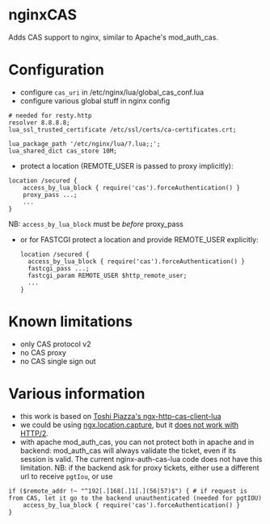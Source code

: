 # nginxCAS

Adds CAS support to nginx, similar to Apache's mod_auth_cas.

# Configuration

* configure `cas_uri` in /etc/nginx/lua/global_cas_conf.lua
* configure various global stuff in nginx config

```
# needed for resty.http
resolver 8.8.8.8;
lua_ssl_trusted_certificate /etc/ssl/certs/ca-certificates.crt;

lua_package_path '/etc/nginx/lua/?.lua;;';
lua_shared_dict cas_store 10M;
```

* protect a location (REMOTE_USER is passed to proxy implicitly):

```
location /secured {
    access_by_lua_block { require('cas').forceAuthentication() }
    proxy_pass ...;
    ...
}
```

NB: `access_by_lua_block` must be *before* proxy_pass

* or for FASTCGI protect a location and provide REMOTE_USER explicitly:
  ```
  location /secured {
    access_by_lua_block { require('cas').forceAuthentication() }
    fastcgi_pass ...;
    fastcgi_param REMOTE_USER $http_remote_user;
    ...
  }
  ```


# Known limitations

* only CAS protocol v2
* no CAS proxy
* no CAS single sign out

# Various information

* this work is based on [Toshi Piazza's ngx-http-cas-client-lua](https://github.com/toshipiazza/ngx-http-cas-client-lua)
* we could be using [ngx.location.capture](https://github.com/openresty/lua-nginx-module#ngxlocationcapture), but it [does not work with HTTP/2](https://github.com/openresty/lua-nginx-module/issues/1195#issuecomment-346410275).
* with apache mod_auth_cas, you can not protect both in apache and in backend: mod_auth_cas will always validate the ticket, even if its session is valid. The current nginx-auth-cas-lua code does not have this limitation. NB: if the backend ask for proxy tickets, either use a different url to receive `pgtIou`, or use 
```nginx
if ($remote_addr !~ "^192[.]168[.]1[.](56|57)$") { # if request is from CAS, let it go to the backend unauthenticated (needed for pgtIOU)
    access_by_lua_block { require('cas').forceAuthentication() }
}
```
